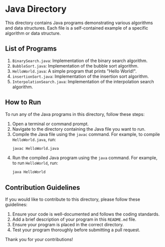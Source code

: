 # Java Directory

This directory contains Java programs demonstrating various algorithms and data structures. Each file is a self-contained example of a specific algorithm or data structure.

## List of Programs

1. `BinarySearch.java`: Implementation of the binary search algorithm.
2. `BubbleSort.java`: Implementation of the bubble sort algorithm.
3. `HelloWorld.java`: A simple program that prints "Hello World!".
4. `insertionSort.java`: Implementation of the insertion sort algorithm.
5. `InterpolationSearch.java`: Implementation of the interpolation search algorithm.

## How to Run

To run any of the Java programs in this directory, follow these steps:

1. Open a terminal or command prompt.
2. Navigate to the directory containing the Java file you want to run.
3. Compile the Java file using the `javac` command. For example, to compile `HelloWorld.java`, run:
   ```bash
   javac HelloWorld.java
   ```
4. Run the compiled Java program using the `java` command. For example, to run `HelloWorld`, run:
   ```bash
   java HelloWorld
   ```

## Contribution Guidelines

If you would like to contribute to this directory, please follow these guidelines:

1. Ensure your code is well-documented and follows the coding standards.
2. Add a brief description of your program in this `README.md` file.
3. Ensure your program is placed in the correct directory.
4. Test your program thoroughly before submitting a pull request.

Thank you for your contributions!
